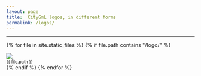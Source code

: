 ```yaml
---
layout: page
title:  CityGmL logos, in different forms
permalink: /logos/
---
```


- - -

{% for file in site.static_files %}
  {% if file.path contains "/logo/" %}

<div class="col-sm-12 col-md-6">
    <div class="thumbnail">
      <a href="{{ file.path }}"><img src="{{ file.path }}"/></a>
      <div class="caption">
        <small>{{ file.path }}</small>
      </div>
    </div>
  </div>
  {% endif %}
{% endfor %}